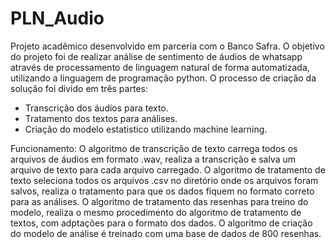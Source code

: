 # PLN_Audio

Projeto acadêmico desenvolvido em parceria com o Banco Safra.
O objetivo do projeto foi de realizar análise de sentimento de áudios de whatsapp através de processamento de linguagem natural de forma automatizada, utilizando a linguagem de programação python.
O processo de criação da solução foi divido em três partes:

- Transcrição dos áudios para texto.
- Tratamento dos textos para análises.
- Criação do modelo estatistico utilizando machine learning.

Funcionamento:
O algoritmo de transcrição de texto carrega todos os arquivos de áudios em formato .wav, realiza a transcrição e salva um arquivo de texto para cada arquivo carregado.
O algoritmo de tratamento de texto seleciona todos os arquivos .csv no diretório onde os arquivos foram salvos, realiza o tratamento para que os dados fiquem no formato correto para as análises.
O algoritmo de tratamento das resenhas para treino do modelo, realiza o mesmo procedimento do algoritmo de tratamento de textos, com adptações para o formato dos dados.
O algoritmo de criação do modelo de análise é treinado com uma base de dados de 800 resenhas.
